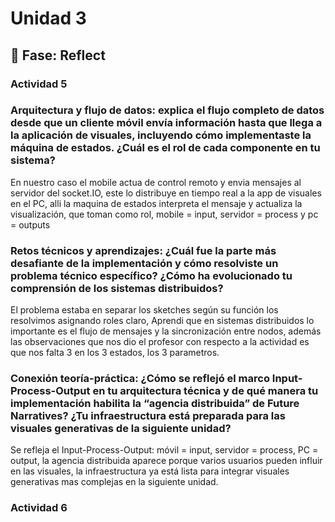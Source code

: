 # Unidad 3


## 🤔 Fase: Reflect

### Actividad 5

### Arquitectura y flujo de datos: explica el flujo completo de datos desde que un cliente móvil envía información hasta que llega a la aplicación de visuales, incluyendo cómo implementaste la máquina de estados. ¿Cuál es el rol de cada componente en tu sistema?

En nuestro caso el mobile actua de control remoto y envia mensajes al servidor del socket.IO, este lo distribuye en tiempo real a la app de visuales en el PC, alli la maquina de estados interpreta el mensaje y actualiza la visualización, que toman como rol, mobile = input, servidor = process y pc = outputs

### Retos técnicos y aprendizajes: ¿Cuál fue la parte más desafiante de la implementación y cómo resolviste un problema técnico específico? ¿Cómo ha evolucionado tu comprensión de los sistemas distribuidos?

El problema estaba en separar los sketches según su función los resolvimos asignando roles claro, Aprendi que en sistemas distribuidos lo importante es el flujo de mensajes y la sincronización entre nodos, además las observaciones que nos dio el profesor con respecto a la actividad es que nos falta 3 en los 3 estados, los 3 parametros.

### Conexión teoría-práctica: ¿Cómo se reflejó el marco Input-Process-Output en tu arquitectura técnica y de qué manera tu implementación habilita la “agencia distribuida” de Future Narratives? ¿Tu infraestructura está preparada para las visuales generativas de la siguiente unidad?

Se refleja el Input-Process-Output: móvil = input, servidor = process, PC = output, la agencia distribuida aparece porque varios usuarios pueden influir en las visuales, la infraestructura ya está lista para integrar visuales generativas mas complejas en la siguiente unidad.

### Actividad 6


